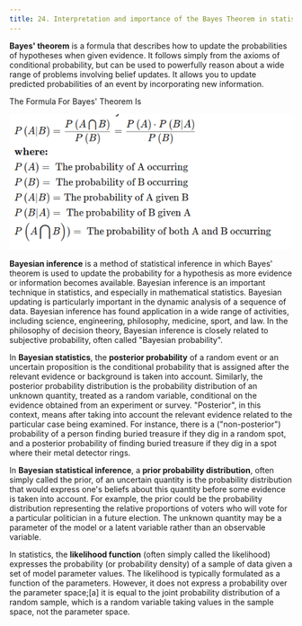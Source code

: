 ```yaml
---
title: 24. Interpretation and importance of the Bayes Theorem in statistical inference and the concept of prior, posterior probabilities and the likelihood.
---
```


**Bayes' theorem** is a formula that describes how to update the probabilities of hypotheses when given evidence. It follows simply from the axioms of conditional probability, but can be used to powerfully reason about a wide range of problems involving belief updates. It allows you to update predicted probabilities of an event by incorporating new information.

 The Formula For Bayes' Theorem Is
 
 
 ![alt text here](/img/bayes.png)
 

**Bayesian inference** is a method of statistical inference in which Bayes' theorem is used to update the probability for a hypothesis as more evidence or information becomes available. Bayesian inference is an important technique in statistics, and especially in mathematical statistics. Bayesian updating is particularly important in the dynamic analysis of a sequence of data. Bayesian inference has found application in a wide range of activities, including science, engineering, philosophy, medicine, sport, and law. In the philosophy of decision theory, Bayesian inference is closely related to subjective probability, often called "Bayesian probability". 


In **Bayesian statistics**, the **posterior probability** of a random event or an uncertain proposition is the conditional probability that is assigned after the relevant evidence or background is taken into account. Similarly, the posterior probability distribution is the probability distribution of an unknown quantity, treated as a random variable, conditional on the evidence obtained from an experiment or survey. "Posterior", in this context, means after taking into account the relevant evidence related to the particular case being examined. For instance, there is a ("non-posterior") probability of a person finding buried treasure if they dig in a random spot, and a posterior probability of finding buried treasure if they dig in a spot where their metal detector rings. 


In **Bayesian statistical inference**, a **prior probability distribution**, often simply called the prior, of an uncertain quantity is the probability distribution that would express one's beliefs about this quantity before some evidence is taken into account. For example, the prior could be the probability distribution representing the relative proportions of voters who will vote for a particular politician in a future election. The unknown quantity may be a parameter of the model or a latent variable rather than an observable variable. 

In statistics, the **likelihood function** (often simply called the likelihood) expresses the probability (or probability density) of a sample of data given a set of model parameter values. The likelihood is typically formulated as a function of the parameters. However, it does not express a probability over the parameter space;[a] it is equal to the joint probability distribution of a random sample, which is a random variable taking values in the sample space, not the parameter space. 
